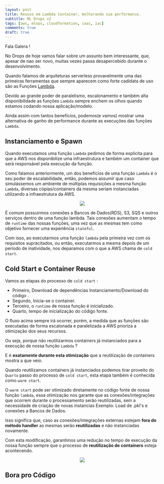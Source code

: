 ```yaml
---
layout: post
title: Reuuso em Lambda Container, melhorando sua performance.
subtitle: ML Drops v2
tags: [aws, mlops, cloudformation, iaac, iac]
comments: true
draft: true
---
```


Fala Galera !

No Drops de hoje vamos falar sobre um assunto bem interessante, que, apesar de nao ser novo, muitas vezes passa desapercebido durante o desenvolvimento.

Quando falamos de arquiteturas serverless provavelmente uma das primeiras ferramentas que sempre aparecem como forte cadidata de uso são as Funções [Lambda](https://aws.amazon.com/pt/lambda/).

Devido ao grande poder de paralelismo, escalonamento e também alta disponibilidade as funções `Lambda` sempre enchem os olhos quando estamos codando nossa aplicação/modelo.

Ainda assim com tantos benefícios, podemos(e vamos) mostrar uma alternativa de ganho de performance durante as execuções das funções `Lambda`.

## Instanciamento e Spawn

Quando executamos uma função `Lambda` pedimos de forma explicita para que a AWS nos disponibilize uma infraestrutura e também um container que será responsável pela execução da função.

Como falamos anteriormente, um dos benefícios de uma função `Lambda` é o seu poder de escalabilidade, então, podemos assumir que caso simulássemos um ambiente de múltiplas requisições a mesma função `Lambda`, diversas cópias/containers da mesma seriam instanciadas utilizando a infraestrutura da AWS.


<p style="text-align: center"><img src="https://i.imgur.com/YIINDjE.png"></p>

É comum possuirmos conexões a Bancos de Dados(RDS), S3, SQS e outros serviços dentro de uma função lambda. Tais conexões aumentam o tempo de `runtime` das nossas funções, uma vez que as mesmas tem como objetivo fornecer uma experiência `stateful`.

Com isso, ao executarmos uma função `lambda` pela primeira vez  com os requisitos supracitados, ou então, executarmos a mesma depois de um período de inatividade, nos deparamos com o que a AWS chama de `cold start`.

## Cold Start e Container Reuse

Vamos as etapas do processo de `cold start` :


* Primeiro, Download de dependências Instanciamento/Download do código .
* Segundo, Inicia-se o container.
* Terceiro, o `runtime` de nossa função é inicializado.
* Quarto, tempo de inicialização do código fonte.
  
O fluxo acima sempre irá ocorrer, porém, a medida que as funções são executadas de forma escalonada e paralelizada a AWS prioriza a otimização dos seus recursos.

Ou seja, porque não reutilizarmos containers já instanciados para a execução de nossa função `Lambda` ?

E é **exatamente durante esta otimização** que a reutilização de containers mostra a que veio.

Quando reutilizamos containers já instanciados podemos tirar proveito do `Quarto` passo do processo de `cold start`, esta etapa também é conhecida como `warm start`.
  
O `warm start` pode ser otimizado diretamente no código fonte de nossa função `lambda`, essa otimização nos garante que as conexões/integrações que ocorrem durante o processamento serão reutilizadas, sem a necessidade de criação de novas instancias Exemplo: Load de .pkl's e conexões a Bancos de Dados.

Isso significa que, caso as conexões/integrações externas estejam **fora do método handler** as mesmas serão **reutilizadas** e não instanciadas novamente.

Com esta modificação, garantimos uma redução no tempo de execução da nossa função sempre que o processo de **reutilização de containers** esteja acontecendo.



<p style="text-align: center"><img src="https://i.imgur.com/OZliAry.jpg"></p>


## Bora pro Código

